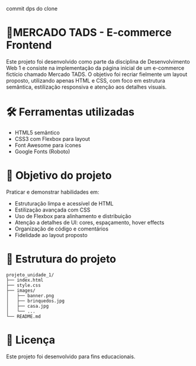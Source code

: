 commit dps do clone
# 🛒MERCADO TADS - E-commerce Frontend
Este projeto foi desenvolvido como parte da disciplina de Desenvolvimento Web 1 e consiste na implementação da página inicial de um e-commerce fictício chamado Mercado TADS. O objetivo foi recriar fielmente um layout proposto, utilizando apenas HTML e CSS, com foco em estrutura semântica, estilização responsiva e atenção aos detalhes visuais.

# 🛠 Ferramentas utilizadas
- HTML5 semântico
- CSS3 com Flexbox para layout
- Font Awesome para ícones
- Google Fonts (Roboto)

# 🎯 Objetivo do projeto
Praticar e demonstrar habilidades em:
- Estruturação limpa e acessível de HTML
- Estilização avançada com CSS
- Uso de Flexbox para alinhamento e distribuição
- Atenção a detalhes de UI: cores, espaçamento, hover effects
- Organização de código e comentários
- Fidelidade ao layout proposto

# 📂 Estrutura do projeto
```
projeto_unidade_1/
├── index.html
├── style.css
├── images/
│   ├── banner.png
│   ├── brinquedos.jpg
│   ├── casa.jpg
│   └── ...
└── README.md
```

# 📄 Licença
Este projeto foi desenvolvido para fins educacionais.
